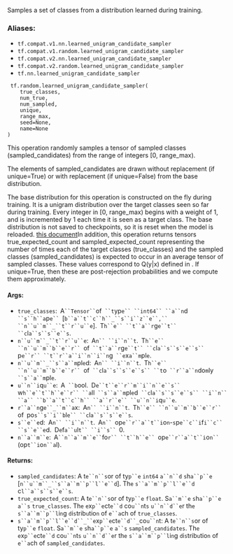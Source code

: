 
Samples a set of classes from a distribution learned during training.
### Aliases:
- `tf.compat.v1.nn.learned_unigram_candidate_sampler`
- `tf.compat.v1.random.learned_unigram_candidate_sampler`
- `tf.compat.v2.nn.learned_unigram_candidate_sampler`
- `tf.compat.v2.random.learned_unigram_candidate_sampler`
- `tf.nn.learned_unigram_candidate_sampler`

```
 tf.random.learned_unigram_candidate_sampler(
    true_classes,
    num_true,
    num_sampled,
    unique,
    range_max,
    seed=None,
    name=None
)
```

This operation randomly samples a tensor of sampled classes (sampled_candidates) from the range of integers [0, range_max).

The elements of sampled_candidates are drawn without replacement (if unique=True) or with replacement (if unique=False) from the base distribution.

The base distribution for this operation is constructed on the fly during training. It is a unigram distribution over the target classes seen so far during training. Every integer in [0, range_max) begins with a weight of 1, and is incremented by 1 each time it is seen as a target class. The base distribution is not saved to checkpoints, so it is reset when the model is reloaded.
[this document](http://www.tensorflow.org/extras/candidate_sampling.pdf)In addition, this operation returns tensors true_expected_count and sampled_expected_count representing the number of times each of the target classes (true_classes) and the sampled classes (sampled_candidates) is expected to occur in an average tensor of sampled classes. These values correspond to Q(y|x) defined in . If unique=True, then these are post-rejection probabilities and we compute them approximately.

#### Args:
- `true_classes`:` `A` ``Tensor`` `of` ``t`yp`e`` ``int64`` ``a``n`d` ``s``h``a`p`e`` `[`b``a``t``c``h``_``s``i``z``e``,`` ``n``u``m``_``t``r``u``e`].` `T`h``e`` ``t``a``r`g`e``t`` ``c`l`a``s``s``e``s`.
- `n``u``m``_``t``r``u``e`:` `A`n`` ``i``n``t`.` `T`h``e`` ``n``u``m``b``e``r`` `of` ``t``a``r`g`e``t`` ``c`l`a``s``s``e``s`` `p`e``r`` ``t``r``a``i``n``i``n`g` ``e`x`a``m`pl`e`.
- `n``u``m``_``s``a``m`pl`e`d:` `A`n`` ``i``n``t`.` `T`h``e`` ``n``u``m``b``e``r`` `of` ``c`l`a``s``s``e``s`` ``t`o` ``r``a``n`do`m`ly` ``s``a``m`pl`e`.
- `u``n``i`q`u``e`:` `A` ``b`ool.` `D`e``t``e``r``m``i``n``e``s`` `w`h``e``t``h``e``r`` ``a`ll` ``s``a``m`pl`e`d` ``c`l`a``s``s``e``s`` ``i``n`` ``a`` ``b``a``t``c``h`` ``a``r``e`` ``u``n``i`q`u``e`.
- `r``a``n`g`e``_``m``a`x:` `A`n`` ``i``n``t`.` `T`h``e`` ``n``u``m``b``e``r`` `of` `po`s``s``i``b`l`e`` ``c`l`a``s``s``e``s`.
- `s``e``e`d:` `A`n`` ``i``n``t`.` `A`n`` `op`e``r``a``t``i`o`n`-`s`p`e``c``i`f`i``c`` ``s``e``e`d.` `D`e`f`a``u`l`t`` ``i``s`` `0.
- `n``a``m``e`:` `A` ``n``a``m``e`` `fo`r`` ``t``h``e`` `op`e``r``a``t``i`o`n`` `(op`t``i`o`n``a`l).
#### Returns:
- `sampled_candidates`: A t`e``n``s`or of ty`p``e` `int64` `a``n``d` `s`h`a``p``e` [`n``u``m``_``s``a``m``p``l``e``d`]. Th`e` `s``a``m``p``l``e``d` c`l``a``s``s``e``s`.
- `true_expected_count`: A t`e``n``s`or of ty`p``e` `float`. S`a``m``e` `s`h`a``p``e` `a``s` `true_classes`. Th`e` `e`x`p``e`ct`e``d` co`u``n`t`s` `u``n``d``e`r th`e` `s``a``m``p``l`i`n`g `d`i`s`trib`u`tio`n` of `e``a`ch of `true_classes`.
- `s``a``m``p``l``e``d``_``e`x`p``e`ct`e``d``_`co`u``n`t: A t`e``n``s`or of ty`p``e` `float`. S`a``m``e` `s`h`a``p``e` `a``s` `sampled_candidates`. Th`e` `e`x`p``e`ct`e``d` co`u``n`t`s` `u``n``d``e`r th`e` `s``a``m``p``l`i`n`g `d`i`s`trib`u`tio`n` of `e``a`ch of `sampled_candidates`.
